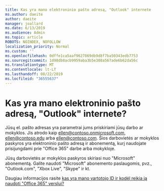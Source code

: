 ```yaml
---
title: Kas yra mano elektroninio pašto adresą, "Outlook" internete
ms.author: daeite
author: daeite
manager: joallard
ms.date: 6/13/2019
ms.audience: Admin
ms.topic: article
ROBOTS: NOINDEX, NOFOLLOW
localization_priority: Normal
ms.custom: ''
ms.openlocfilehash: 0dffe1ca5aaf9627869db9d8f7ba50343edb7753
ms.sourcegitcommit: 1d98db8acb9959aba3b5e308a567ade6b62da56c
ms.translationtype: MT
ms.contentlocale: lt-LT
ms.lasthandoff: 08/22/2019
ms.locfileid: "36555637"
---
```

# <a name="what-is-my-email-address-in-outlook-on-the-web"></a>Kas yra mano elektroninio pašto adresą, "Outlook" internete?

Jūsų el. pašto adresas yra parametrai jums priskiriami jūsų darbo ar mokyklos. Jis atrodo kaip ellen@contoso.onmicrosoft.com, ellen@contoso.edu arba ellen@contoso.com. Šios darbovietės ar mokyklos paskyros yra elektroninio pašto adresą ir abonementą, kurį naudojate prisijungdami prie "Office 365" darbe arba mokykloje.

Jūsų darbovietės ar mokyklos paskyros skiriasi nuo "Microsoft" abonementą. Galite naudoti "Microsoft" abonemento paslaugomis, pvz., "Outlook.com", "Xbox Live", "Skype" ir kt.

Daugiau informacijos rasite [kas yra mano vartotojo ID ir kodėl reikia ją naudoti "Office 365" verslui?](https://support.office.com/article/37da662b-5da6-4b56-a091-2731b2ecc8b4)